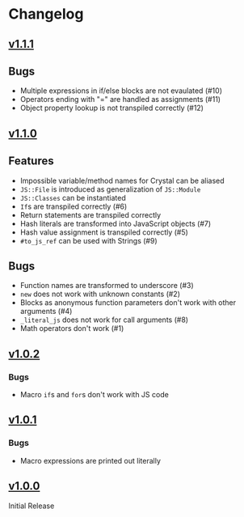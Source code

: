 # Changelog

## [v1.1.1](https://github.com/sbsoftware/js.cr/releases/tag/v1.1.1)

## Bugs
* Multiple expressions in if/else blocks are not evaulated (#10)
* Operators ending with "=" are handled as assignments (#11)
* Object property lookup is not transpiled correctly (#12)

## [v1.1.0](https://github.com/sbsoftware/js.cr/releases/tag/v1.1.0)

## Features
* Impossible variable/method names for Crystal can be aliased
* `JS::File` is introduced as generalization of `JS::Module`
* `JS::Classes` can be instantiated
* `If`s are transpiled correctly (#6)
* Return statements are transpiled correctly
* Hash literals are transformed into JavaScript objects (#7)
* Hash value assignment is transpiled correctly (#5)
* `#to_js_ref` can be used with Strings (#9)

## Bugs
* Function names are transformed to underscore (#3)
* `new` does not work with unknown constants (#2)
* Blocks as anonymous function parameters don't work with other arguments (#4)
* `_literal_js` does not work for call arguments (#8)
* Math operators don't work (#1)

## [v1.0.2](https://github.com/sbsoftware/js.cr/releases/tag/v1.0.2)

### Bugs

- Macro `if`s and `for`s don't work with JS code

## [v1.0.1](https://github.com/sbsoftware/js.cr/releases/tag/v1.0.1)

### Bugs

- Macro expressions are printed out literally

## [v1.0.0](https://github.com/sbsoftware/js.cr/releases/tag/v1.0.0)

Initial Release

